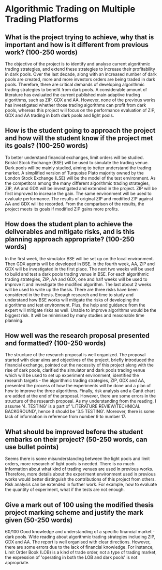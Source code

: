 # Algorithmic Trading on Multiple Trading Platforms

## What is the project trying to achieve, why that is important and how is it different from previous work? (100-250 words)

The objective of the project is to identify and analyse current algorithmic trading strategies, and extend these strategies to increase their profitability in dark pools. Over the last decade, along with an increased number of dark pools are created, more and more investors orders are being traded in dark pools. Therefore, there are critical demands of developing algorithmic trading strategies to benefit from dark pools. A considerable amount of literature has evaluated the current published main adaptive trading algorithms, such as ZIP, GDX and AA. However, none of the previous works has investigated whether those trading algorithms can profit from dark pools, whereas this project will focus on the performance evaluation of ZIP, GDX and AA trading in both dark pools and light pools.

## How is the student going to approach the project and how will the student know if the project met its goals? (100-250 words)

To better understand financial exchanges, limit orders will be studied. Bristol Stock Exchange (BSE) will be used to simulate the trading venue. Dark pools will be mainly studied, aiming to better understand the trading market. A simplified version of Turquoise Plato majority owned by the London Stock Exchange (LSE) will be the model of the test environment. As the competitors among the many different algorithmic trading strategies, ZIP, AA and GDX will be investigated and extended in the project. ZIP will be first improved to increase the gain. The same environment will be used to evaluate performance. The results of original ZIP and modified ZIP against AA and GDX will be recorded. From the comparison of the results, the project meets its goals if modified ZIP gains more profits.

## How does the student plan to achieve the deliverables and mitigate risks, and is this planning approach appropriate? (100-250 words)

In the first week, the simulator BSE will be set up on the local environment. Then GDX agents will be developed in BSE. In the fourth week, AA, ZIP and GDX will be investigated in the first place. The next two weeks will be used to build and test a dark pools trading venue in BSE. For each algorithmic trading strategies, ZIP, AA and GDX, one and half weeks will be used to improve it and investigate the modified algorithm. The last about 2 weeks will be used to write up the thesis. There are three risks have been considered in the thesis. Enough research and time to study and understand how BSE works will mitigate the risks of developing the algorithms and test environment. Plus, the help and guidance from the expert will mitigate risks as well. Unable to improve algorithms would be the biggest risk. It will be minimised by many studies and reasonable time planning.

## How well was the research proposal presented and formatted? (100-250 words)

The structure of the research proposal is well organized. The proposal started with clear aims and objectives of the project, briefly introduced the financial exchange, pointed out the necessity of this project along with the rise of dark pools, clarified the simulator and dark pools trading venue which will be used to set up experiment environment, identified the research targets - the algorithmic trading strategies, ZIP, GDX and AA, presented the process of how the experiments will be done and a plan of how to improve the three algorithms. Finally, risk analysis and a Gantt chart are added at the end of the proposal. However, there are some errors in the structure of the research proposal. As my understanding from the reading, I assume '4. TESTING' is a part of 'LITERATURE REVIEW/TECHNICAL BACKGROUND', hence it should be '3.5 TESTING'. Moreover, there is some lack of information in reference from number 9 to number 17.

## What should be improved before the student embarks on their project? (50-250 words, can use bullet points)

Seems there is some misunderstanding between the light pools and limit orders, more research of light pools is needed. There is no much information about what kind of trading venues are used in previous works. Therefore, more details about the experiment environment used in previous works would better distinguish the contributions of this project from others. Risk analysis can be extended in further work. For example, how to evaluate the quantity of experiment, what if the tests are not enough.

## Give a mark out of 100 using the modified thesis project marking scheme and justify the mark given (50-250 words)

60/100
Good knowledge and understanding of a specific financial market - dark pools. Wide reading about algorithmic trading strategies including ZIP, GDX and AA. The report is well organised with clear directions. However, there are some errors due to the lack of financial knowledge. For instance, Limit Order Book (LOB) is a kind of trade order, not a type of trading market, the expression of 'operating in both the LOB and dark pools' is not appropriate.